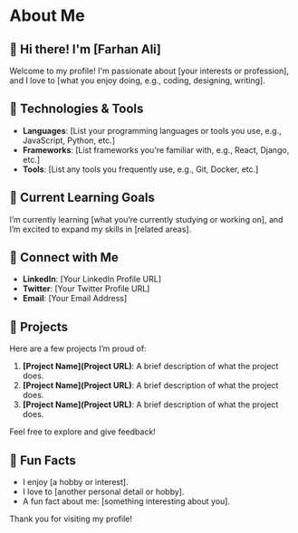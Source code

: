 # About Me

## 👋 Hi there! I'm [Farhan Ali]

Welcome to my profile! I'm passionate about [your interests or profession], and I love to [what you enjoy doing, e.g., coding, designing, writing].

## 🔧 Technologies & Tools

- **Languages**: [List your programming languages or tools you use, e.g., JavaScript, Python, etc.]
- **Frameworks**: [List frameworks you're familiar with, e.g., React, Django, etc.]
- **Tools**: [List any tools you frequently use, e.g., Git, Docker, etc.]

## 🌱 Current Learning Goals

I’m currently learning [what you’re currently studying or working on], and I’m excited to expand my skills in [related areas].

## 💬 Connect with Me

- **LinkedIn**: [Your LinkedIn Profile URL]
- **Twitter**: [Your Twitter Profile URL]
- **Email**: [Your Email Address]

## 📝 Projects

Here are a few projects I’m proud of:

1. **[Project Name](Project URL)**: A brief description of what the project does.
2. **[Project Name](Project URL)**: A brief description of what the project does.
3. **[Project Name](Project URL)**: A brief description of what the project does.

Feel free to explore and give feedback!

## 🎉 Fun Facts

- I enjoy [a hobby or interest].
- I love to [another personal detail or hobby].
- A fun fact about me: [something interesting about you].

Thank you for visiting my profile!

